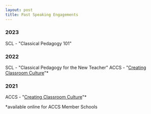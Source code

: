 ```yaml
---
layout: post
title: Past Speaking Engagements
---
```


### 2023

SCL - "Classical Pedagogy 101"

### 2022

SCL - "Classical Pedagogy for the New Teacher"
ACCS - "[Creating Classroom Culture](https://mrc.classicalchristian.org/conference_media/mandi-gerth-creating-classroom-culture/)"*

### 2021

ACCS - "[Creating Classroom Culture](https://mrc.classicalchristian.org/conference_media/creating-classroom-culture-giving-your-students-what-lasts-mandi-gerth/)"* 

*available online for ACCS Member Schools
